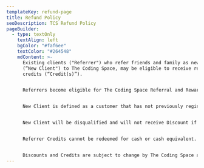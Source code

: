 ```yaml
---
templateKey: refund-page
title: Refund Policy
seoDescription: TCS Refund Policy
pageBuilder:
  - type: textOnly
    textAlign: left
    bgColor: "#faf6ee"
    textColor: "#264548"
    mdContent: >-
      Existing clients ("Referrer") who refer friends and family as new clients
      (“New Client") to The Coding Space, may be eligible to receive referral
      credits (“Credit(s)”).


      Referrers become eligible for The Coding Space Referral and Rewards Program after their student has registered for a recurring class or camp. Referrer will receive $100 in Credit when New Client purchases their first recurring class or camp registration using the Referrer’s unique code (“Code”). Referrer will not receive Credit for any subsequent purchase(s) made by New Client. Credit amounts will be added to the Referrer's The Coding Space account. Referrer will have the opportunity to apply Credits at checkout up to the purchase amount.


      New Client is defined as a customer that has not previously registered for a recurring class or camp. New Client will receive a 10% off discount (“Discount”) when they purchase a new recurring class or camp registration. Discount is applicable only on recurring classes or camps, defined as those that are not trial or single-session. Discount is non-transferrable and cannot be combined with any other discount or promotion.


      New Client will be disqualified and will not receive Discount if The Coding Space determines that New Client has previously registered under a different email address with The Coding Space that is associated with a recurring class or camp purchase. The Coding Space reserves the right to withhold or invalidate any Discount obtained through the The Coding Space Referral and Rewards Program if The Coding Space determines or believes that Discount was received through error, fraudulent, illegal, or in violation of these terms and conditions or any other applicable agreement between you and The Coding Space.


      Referrer Credits cannot be redeemed for cash or cash equivalent. Credits are not transferable and may not be auctioned, traded, bartered, or sold. Credits may not be retroactively applied to the Referrer’s account. Credits may be used in conjunction with up to one other discount or promotional code. The Coding Space reserves the right to withhold or invalidate Credit obtained through the The Coding Space Referral and Rewards Program if The Coding Space determines or believes that the Credit was received through error, fraudulent, illegal, or in violation of these terms and conditions or any other applicable agreement between you and The Coding Space.


      Discounts and Credits are subject to change by The Coding Space at any time. Void where restricted or prohibited by law.
---
```


